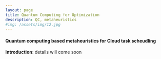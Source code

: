 ```yaml
---
layout: page
title: Quantum Computing for Optimization
description: QC, metaheuristics
#img: /assets/img/12.jpg
---
```



#### **Quantum computing based metaheuristics for Cloud task scheudling**


**Introduction**: details will come soon